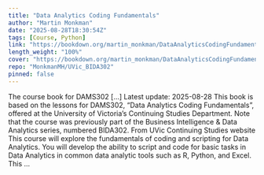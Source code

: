 ```yaml
---
title: "Data Analytics Coding Fundamentals"
author: "Martin Monkman"
date: "2025-08-28T18:30:54Z"
tags: [Course, Python]
link: "https://bookdown.org/martin_monkman/DataAnalyticsCodingFundamentals/"
length_weight: "100%"
cover: "https://bookdown.org/martin_monkman/DataAnalyticsCodingFundamentals/DAMS302_hex_400_sq.png"
repo: "MonkmanMH/UVic_BIDA302"
pinned: false
---
```


The course book for DAMS302 [...] Latest update: 2025-08-28 This book is based on the lessons for DAMS302, “Data Analytics Coding Fundamentals”, offered at the University of Victoria’s Continuing Studies Department. Note that the course was previously part of the Business Intelligence & Data Analytics series, numbered BIDA302. From UVic Continuing Studies website This course will explore the fundamentals of coding and scripting for Data Analytics. You will develop the ability to script and code for basic tasks in Data Analytics in common data analytic tools such as R, Python, and Excel. This ...
